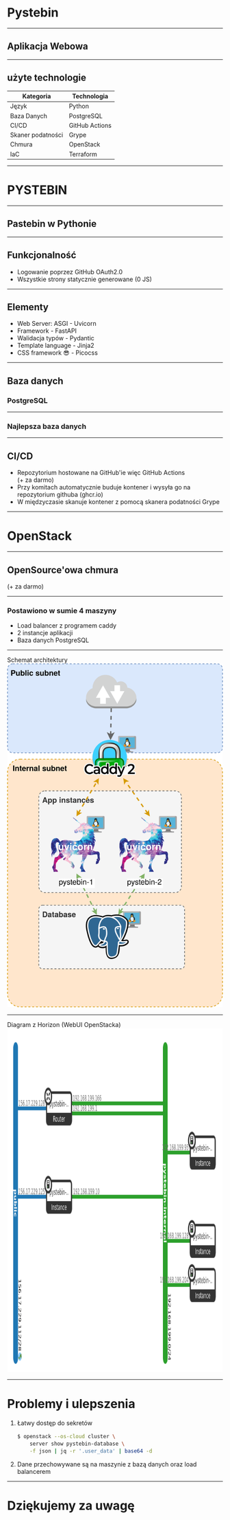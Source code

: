 # Pystebin
---
## Aplikacja Webowa

---

## użyte technologie

| Kategoria         | Technologia    |
| ----------------- | -------------- |
| Język             | Python         |
| Baza Danych       | PostgreSQL     |
| CI/CD             | GitHub Actions |
| Skaner podatności | Grype          |
| Chmura            | OpenStack      |
| IaC               | Terraform      |


---

# PYSTEBIN
---
## Pastebin w Pythonie

---

## Funkcjonalność

- Logowanie poprzez GitHub OAuth2.0
- Wszystkie strony statycznie generowane (0 JS)

---

## Elementy
- Web Server: ASGI - Uvicorn
- Framework - FastAPI
- Walidacja typów - Pydantic
- Template language - Jinja2
- CSS framework 😎 - Picocss


---

## Baza danych
### PostgreSQL 
---
### Najlepsza baza danych


---

## CI/CD

- Repozytorium hostowane na GitHub'ie więc GitHub Actions \
(+ za darmo)
- Przy komitach automatycznie buduje kontener i wysyła go na repozytorium githuba (ghcr.io)
- W międzyczasie skanuje kontener z pomocą skanera podatności Grype

---

# OpenStack
---
## OpenSource'owa chmura
(+ za darmo)

---

### Postawiono w sumie 4 maszyny
- Load balancer z programem caddy
- 2 instancje aplikacji
- Baza danych PostgreSQL

---

Schemat architektury \
<img src="./img/diagram.png" height=800>

---

Diagram z Horizon (WebUI OpenStacka) \
<img src="./img/horizon.png" height=800>


---

# Problemy i ulepszenia

1. Łatwy dostęp do sekretów
    ```sh
    $ openstack --os-cloud cluster \
        server show pystebin-database \
        -f json | jq -r '.user_data' | base64 -d
    ```

2. Dane przechowywane są na maszynie z bazą danych oraz load balancerem

---

# Dziękujemy za uwagę